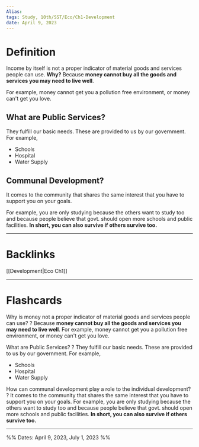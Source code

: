 ```yaml
---
Alias:
tags: Study, 10th/SST/Eco/Ch1-Development
date: April 9, 2023
---
```

# Definition
Income by itself is not a proper indicator of material goods and services people can use.
**Why?**
Because **money cannot buy all the goods and services you may need to live well**.

For example, money cannot get you a pollution free environment, or money can't get you love.

## What are Public Services?
They fulfill our basic needs. These are provided to us by our government.
For example,
- Schools
- Hospital
- Water Supply

## Communal Development?
It comes to the community that shares the same interest that you have to support you on your goals. 

For example, you are only studying because the others want to study too and because people believe that govt. should open more schools and public facilities.
**In short, you can also survive if others survive too.**


---
# Backlinks

[[Development|Eco Ch1]]

---
# Flashcards

Why is money not a proper indicator of material goods and services people can use?
?
Because **money cannot buy all the goods and services you may need to live well**.
For example, money cannot get you a pollution free environment, or money can't get you love.
<!--SR:!2025-03-29,402,220-->

What are Public Services?
?
They fulfill our basic needs. These are provided to us by our government.
For example,
- Schools
- Hospital
- Water Supply
<!--SR:!2024-03-26,157,260-->

How can communal development play a role to the individual development?
?
It comes to the community that shares the same interest that you have to support you on your goals.
For example, you are only studying because the others want to study too and because people believe that govt. should open more schools and public facilities.
**In short, you can also survive if others survive too.**
<!--SR:!2024-05-26,169,200-->

---

%%
Dates: April 9, 2023, July 1, 2023
%%